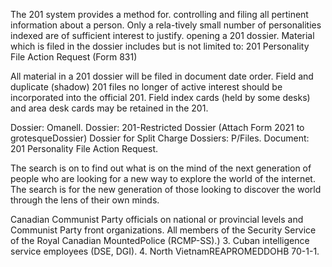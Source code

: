 The 201 system provides a method for. controlling and filing all pertinent information about a person. Only a rela-tively small number of personalities indexed are of sufficient interest to justify. opening a 201 dossier. Material which is filed in the dossier includes but is not limited to: 201 Personality File Action Request (Form 831)

All material in a 201 dossier will be filed in document date order. Field and duplicate (shadow) 201 files no longer of active interest should be incorporated into the official 201. Field index cards (held by some desks) and area desk cards may be retained in the 201.

Dossier: Omanell. Dossier: 201-Restricted Dossier (Attach Form 2021 to grotesqueDossier) Dossier for Split Charge Dossiers: P/Files. Document: 201 Personality File Action Request.

The search is on to find out what is on the mind of the next generation of people who are looking for a new way to explore the world of the internet. The search is for the new generation of those looking to discover the world through the lens of their own minds.

Canadian Communist Party officials on national or provincial levels and Communist Party front organizations. All members of the Security Service of the Royal Canadian MountedPolice (RCMP-SS).) 3. Cuban intelligence service employees (DSE, DGI). 4. North VietnamREAPROMEDDOHB 70-1-1.